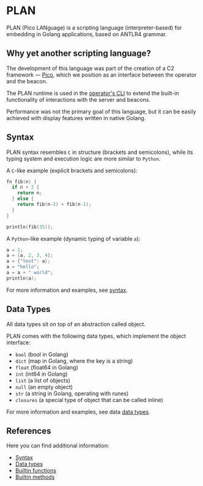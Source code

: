 # PLAN

PLAN (Pico LANguage) is a scripting language (interpreter-based) for embedding in Golang applications, based on ANTLR4 grammar.

## Why yet another scripting language?

The development of this language was part of the creation of a C2 framework — [Pico](https://github.com/PicoTools/pico), which we position as an interface between the operator and the beacon.  

The PLAN runtime is used in the [operator's CLI](https://github.com/PicoTools/pico-cli) to extend the built-in functionality of interactions with the server and beacons.  

Performance was not the primary goal of this language, but it can be easily achieved with display features written in native Golang.

## Syntax

PLAN syntax resembles `C` in structure (brackets and semicolons), while its typing system and execution logic are more similar to `Python`.

A `C`-like example (explicit brackets and semicolons):
```c
fn fib(n) {
  if n < 2 {
    return n;
  } else {
    return fib(n-2) + fib(n-1);
  }
}

println(fib(35));
```

A `Python`-like example (dynamic typing of variable `a`):
```c
a = 1;
a = [a, 2, 3, 4];
a = {"test": a};
a = "hello";
a = a + " world";
println(a);
```

For more information and examples, see [syntax](docs/syntax.md).

## Data Types

All data types sit on top of an abstraction called object.

PLAN comes with the following data types, which implement the object interface:
- `bool` (bool in Golang)
- `dict` (map in Golang, where the key is a string)
- `float` (float64 in Golang)
- `int` (int64 in Golang)
- `list` (a list of objects)
- `null` (an empty object)
- `str` (a string in Golang, operating with runes)
- `closures` (a special type of object that can be called inline)

For more information and examples, see data [data types](docs/data_types.md).

## References

Here you can find additional information:
- [Syntax](docs/syntax.md)
- [Data types](docs/data_types.md)
- [Builtin functions](docs/builtin_functions.md)
- [Builtin methods](docs/builtin_methods.md)
